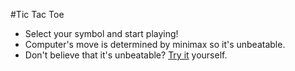 #Tic Tac Toe

* Select your symbol and start playing!
* Computer's move is determined by minimax so it's unbeatable.
* Don't believe that it's unbeatable? [Try it](https://codepen.io/Anku255/full/GMKoKw/) yourself.